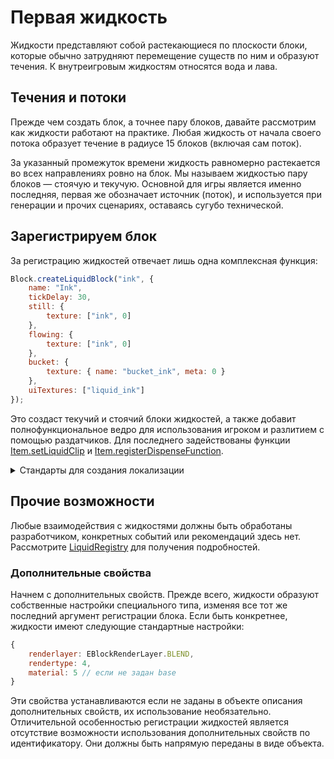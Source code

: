 # Первая жидкость

Жидкости представляют собой растекающиеся по плоскости блоки, которые обычно затрудняют перемещение существ по ним и образуют течения. К внутреигровым жидкостям относятся вода и лава.

## Течения и потоки

Прежде чем создать блок, а точнее пару блоков, давайте рассмотрим как жидкости работают на практике. Любая жидкость от начала своего потока образует течение в радиусе 15 блоков (включая сам поток).

<!-- TODO: ![liquid.gif](/images/blocks/liquid-principles.png) -->

За указанный промежуток времени жидкость равномерно растекается во всех направлениях ровно на блок. Мы называем жидкостью пару блоков — стоячую и текучую. Основной для игры является именно последняя, первая же обозначает источник (поток), и используется при генерации и прочих сценариях, оставаясь сугубо технической.

## Зарегистрируем блок

За регистрацию жидкостей отвечает лишь одна комплексная функция:

```js
Block.createLiquidBlock("ink", {
    name: "Ink",
    tickDelay: 30,
    still: {
        texture: ["ink", 0]
    },
    flowing: {
        texture: ["ink", 0]
    },
    bucket: {
        texture: { name: "bucket_ink", meta: 0 }
    },
    uiTextures: ["liquid_ink"]
});
```

Это создаст текучий и стоячий блоки жидкостей, а также добавит полнофункциональное ведро для использования игроком и разлитием с помощью раздатчиков. Для последнего задействованы функции [Item.setLiquidClip](/api/namespace/Item#setLiquidClip) и [Item.registerDispenseFunction](/api/namespace/Item#registerDispenseFunction).

<details>
    <summary>Стандарты для создания локализации</summary>
<div>

Переводы жидкостей создаются как для самого блока жидкости, так и для ведра, размещающего его. Общий формат переводов ничем не отличается от остальных:

```js
Translation.addTranslation("Ink", {
    en: "Ink",
    ru: "Чернила"
});
Translation.addTranslation("Bucket of Ink", {
    en: "Bucket of Ink",
    ru: "Ведро чернил"
});
```

Помимо перевода самого блока, это задаст еще и перевод в интерфейсе, к примеру в моде Recipe Viewer. Не забывайте про переводы, они также важны как и весь добавляемый контент.

</div>
</details>

## Прочие возможности

Любые взаимодействия с жидкостями должны быть обработаны разработчиком, конкретных событий или рекомендаций здесь нет. Рассмотрите [LiquidRegistry](/api/namespace/LiquidRegistry) для получения подробностей.

### Дополнительные свойства

Начнем с дополнительных свойств. Прежде всего, жидкости образуют собственные настройки специального типа, изменяя все тот же последний аргумент регистрации блока. Если быть конкретнее, жидкости имеют следующие стандартные настройки:

```js
{
    renderlayer: EBlockRenderLayer.BLEND,
    rendertype: 4,
    material: 5 // если не задан base
}
```

Эти свойства устанавливаются если не заданы в объекте описания дополнительных свойств, их использование необязательно. Отличительной особенностью регистрации жидкостей является отсутствие возможности использования дополнительных свойств по идентификатору. Они должны быть напрямую переданы в виде объекта.
